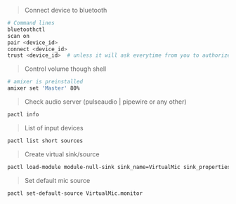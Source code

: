 > Connect device to bluetooth
```bash
# Command lines
bluetoothctl
scan on
pair <device_id>
connect <device_id>
trust <device_id>  # unless it will ask everytime from you to authorize it while your phone try to connect to it
```

> Control volume though shell
```bash
# amixer is preinstalled
amixer set 'Master' 80%
```

> Check audio server (pulseaudio | pipewire or any other)
```bash
pactl info
```

> List of input devices
```bash
pactl list short sources
```

> Create virtual sink/source
```bash
pactl load-module module-null-sink sink_name=VirtualMic sink_properties=device.description=VirtualMic
```

> Set default mic source
```bash
pactl set-default-source VirtualMic.monitor
```

